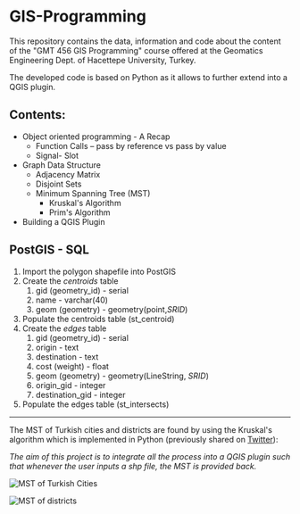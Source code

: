 # GIS-Programming
This repository contains the data, information and code about the content of the "GMT 456 GIS Programming" course offered at the Geomatics Engineering Dept. of Hacettepe University, Turkey.

The developed code is based on Python as it allows to further extend into a QGIS plugin.

## Contents:
* Object oriented programming - A Recap
   * Function Calls – pass by reference vs pass by value
   * Signal- Slot
* Graph Data Structure
   * Adjacency Matrix
   * Disjoint Sets
   * Minimum Spanning Tree (MST)
      * Kruskal's Algorithm
      * Prim's Algorithm
* Building a QGIS Plugin

## PostGIS - SQL
1. Import the polygon shapefile into PostGIS
2. Create the *centroids* table
   1. gid (geometry_id) - serial
   2. name - varchar(40)
   3. geom (geometry) - geometry(point,*SRID*)
3. Populate the centroids table (st_centroid)
4. Create the *edges* table
    1. gid (geometry_id) - serial
    2. origin - text
    3. destination - text
    4. cost (weight) - float
    5. geom (geometry) - geometry(LineString, *SRID*)
    6. origin_gid - integer
    7. destination_gid - integer
5. Populate the edges table (st_intersects) 

- - - -
The MST of Turkish cities and districts are found by using the Kruskal's algorithm which is implemented in Python (previously shared on [Twitter](https://twitter.com/B_Anbar/status/1087787095748423687)):

*The aim of this project is to integrate all the process into a QGIS plugin such that whenever the user inputs a shp file, the MST is provided back.*

![MST of Turkish Cities](https://pbs.twimg.com/media/DxiXP_WX0AEZrHp.jpg)


![MST of districts](https://pbs.twimg.com/media/Dz--HO9X0AEYTZn.jpg:large)




